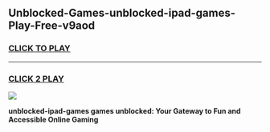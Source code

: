 
## Unblocked-Games-unblocked-ipad-games-Play-Free-v9aod
<h3>
<a href="https://premium76.site?title=unblocked-ipad-games&ref=20A">CLICK TO PLAY</a></h3>
<hr>

<h3>
<a href="https://premium76.site?title=unblocked-ipad-games&ref=20A">CLICK 2 PLAY</a>
  
</h3>

<a href="https://premium76.site?title=unblocked-ipad-games&ref=20A"><img src="https://clearcache.store/games.png"></a>


**unblocked-ipad-games games unblocked: Your Gateway to Fun and Accessible Online Gaming**
